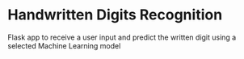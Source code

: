# Handwritten Digits Recognition
 Flask app to receive a user input and predict the written digit using a selected Machine Learning model
